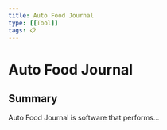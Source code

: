 ```yaml
---
title: Auto Food Journal
type: [[Tool]]
tags: 📋 
---
```


# Auto Food Journal

## Summary

Auto Food Journal is software that performs...